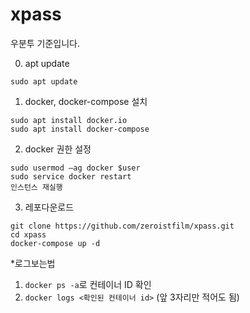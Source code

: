 # xpass

우분투 기준입니다.


0. apt update
```
sudo apt update
```

1. docker, docker-compose 설치
```
sudo apt install docker.io
sudo apt install docker-compose 
```

2. docker 권한 설정
```
sudo usermod –ag docker $user
sudo service docker restart
인스턴스 재실행
```

3. 레포다운로드
```
git clone https://github.com/zeroistfilm/xpass.git
cd xpass
docker-compose up -d
```


*로그보는법
1. `docker ps -a`로 컨테이너 ID 확인
2. `docker logs <확인된 컨테이너 id>` (앞 3자리만 적어도 됨) 

